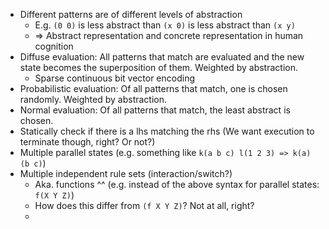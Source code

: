 - Different patterns are of different levels of abstraction
  - E.g. `(0 0)` is less abstract than `(x 0)` is less abstract than `(x y)`
  - => Abstract representation and concrete representation in human cognition
- Diffuse evaluation: All patterns that match are evaluated and the new state becomes the superposition of them. Weighted by abstraction.
  - Sparse continuous bit vector encoding
- Probabilistic evaluation: Of all patterns that match, one is chosen randomly. Weighted by abstraction.
- Normal evaluation: Of all patterns that match, the least abstract is chosen.
- Statically check if there is a lhs matching the rhs (We want execution to terminate though, right? Or not?)
- Multiple parallel states (e.g. something like `k(a b c) l(1 2 3) => k(a) (b c)`)
- Multiple independent rule sets (interaction/switch?)
  - Aka. functions ^^ (e.g. instead of the above syntax for parallel states: `f(X Y Z)`)
  - How does this differ from `(f X Y Z)`? Not at all, right?
  - 